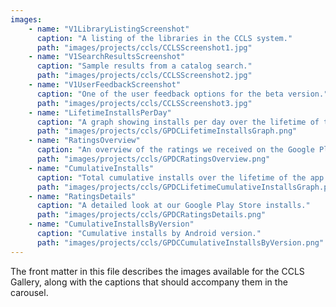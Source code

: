 ```yaml
---
images:
    - name: "V1LibraryListingScreenshot"
      caption: "A listing of the libraries in the CCLS system."
      path: "images/projects/ccls/CCLSScreenshot1.jpg"
    - name: "V1SearchResultsScreenshot"
      caption: "Sample results from a catalog search."
      path: "images/projects/ccls/CCLSScreenshot2.jpg"
    - name: "V1UserFeedbackScreenshot"
      caption: "One of the user feedback options for the beta version."
      path: "images/projects/ccls/CCLSScreenshot3.jpg"
    - name: "LifetimeInstallsPerDay"
      caption: "A graph showing installs per day over the lifetime of the app."
      path: "images/projects/ccls/GPDCLifetimeInstallsGraph.png"
    - name: "RatingsOverview"
      caption: "An overview of the ratings we received on the Google Play Store."
      path: "images/projects/ccls/GPDCRatingsOverview.png"
    - name: "CumulativeInstalls"
      caption: "Total cumulative installs over the lifetime of the app."
      path: "images/projects/ccls/GPDCLifetimeCumulativeInstallsGraph.png"
    - name: "RatingsDetails"
      caption: "A detailed look at our Google Play Store installs."
      path: "images/projects/ccls/GPDCRatingsDetails.png"
    - name: "CumulativeInstallsByVersion"
      caption: "Cumulative installs by Android version."
      path: "images/projects/ccls/GPDCCumulativeInstallsByVersion.png"
---
```


The front matter in this file describes the images available for the CCLS Gallery, along with the
captions that should accompany them in the carousel.